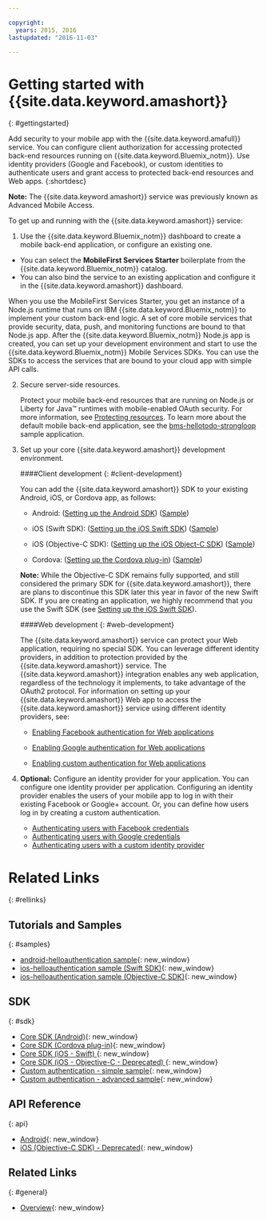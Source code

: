```yaml
---

copyright:
  years: 2015, 2016
lastupdated: "2016-11-03"

---
```


# Getting started with {{site.data.keyword.amashort}}
{: #gettingstarted}

Add security to your mobile app with the {{site.data.keyword.amafull}} service. You can configure client authorization for accessing protected back-end resources running on {{site.data.keyword.Bluemix_notm}}. Use identity providers (Google and Facebook), or custom identities to authenticate users and grant access to protected back-end resources and Web apps.
{:shortdesc}

**Note:** The {{site.data.keyword.amashort}} service was previously known as Advanced Mobile Access.


To get up and running with the {{site.data.keyword.amashort}} service:

1. Use the {{site.data.keyword.Bluemix_notm}}  dashboard to create a mobile back-end application, or configure an existing one.
  - You can select the **MobileFirst Services Starter** boilerplate from the {{site.data.keyword.Bluemix_notm}} catalog.
  - You can also bind the service to an existing application and configure it in the {{site.data.keyword.amashort}} dashboard.

   When you use the MobileFirst Services Starter, you get an instance of a Node.js runtime that runs on IBM {{site.data.keyword.Bluemix_notm}} to implement your custom back-end logic. A set of core mobile services that provide security, data, push, and monitoring functions are bound to that Node.js app. After the {{site.data.keyword.Bluemix_notm}} Node.js app is created, you can set up your development environment and start to use the {{site.data.keyword.Bluemix_notm}} Mobile Services SDKs. You can use the SDKs to access the services that are bound to your cloud app with simple API calls.

2. Secure server-side resources.

   Protect your mobile back-end resources that are running on Node.js or Liberty for Java&trade; runtimes with mobile-enabled OAuth security. For more information, see [Protecting resources](protecting-resources.html).
   To learn more about the default mobile back-end application, see the [bms-hellotodo-strongloop](https://github.com/ibm-bluemix-mobile-services/bms-hellotodo-strongloop) sample application.

3. Set up your core {{site.data.keyword.amashort}} development environment.

	####Client development
   {: #client-development}

	You can add the {{site.data.keyword.amashort}} SDK to your existing Android, iOS, or Cordova app, as follows:
   * Android: ([Setting up the Android SDK](getting-started-android.html)) ([Sample](https://github.com/ibm-bluemix-mobile-services/bms-samples-android-helloauthentication))

   * iOS (Swift SDK): ([Setting up the iOS Swift SDK](getting-started-ios-swift-sdk.html))
      ([Sample](https://github.com/ibm-bluemix-mobile-services/bms-samples-swift-helloauthentication))

   * iOS (Objective-C SDK): ([Setting up the iOS Object-C SDK](getting-started-ios.html)) ([Sample](https://github.com/ibm-bluemix-mobile-services/bms-samples-ios-helloauthentication))

   * Cordova: ([Setting up the Cordova plug-in](getting-started-cordova.html)) ([Sample](https://github.com/ibm-bluemix-mobile-services/bms-samples-cordova-helloauthentication))

   **Note:**  While the Objective-C SDK remains fully supported, and still considered the primary SDK for {{site.data.keyword.amashort}}, there are plans to discontinue this SDK later this year in favor of the new Swift SDK. If you are creating an application, we highly recommend that you use the Swift SDK (see [Setting up the iOS Swift SDK](getting-started-ios-swift-sdk.html)).

	####Web development
   {: #web-development}

   The {{site.data.keyword.amashort}} service can protect your Web application, requiring no special SDK. You can leverage different identity providers, in addition to protection provided by the {{site.data.keyword.amashort}} service. The {{site.data.keyword.amashort}} integration enables any web application, regardless of the technology it implements, to take advantage of the OAuth2 protocol. For information on setting up your {{site.data.keyword.amashort}} Web app to access the {{site.data.keyword.amashort}} service using different identity providers, see:

    * [Enabling Facebook authentication for Web applications](facebook-auth-web.html)

    * [Enabling Google authentication for Web applications](google-auth-web.html)

    * [Enabling custom authentication for Web applications](custom-auth-web.html)

4. **Optional:** Configure an identity provider for your application. You can configure one identity provider per application. Configuring an identity provider enables the users of your mobile app to log in with their existing Facebook or Google+ account. Or, you can define how users log in by creating a custom authentication.
   * [Authenticating users with Facebook credentials](facebook-auth-overview.html)
   * [Authenticating users with Google credentials](google-auth-overview.html)
   * [Authenticating users with a custom identity provider](custom-auth.html)


# Related Links
{: #rellinks}

## Tutorials and Samples
{: #samples}
* [android-helloauthentication sample](https://github.com/ibm-bluemix-mobile-services/bms-samples-android-helloauthentication){: new_window}
* [ios-helloauthentication sample (Swift SDK)](https://github.com/ibm-bluemix-mobile-services/bms-samples-swift-helloauthentication){: new_window}
* [ios-helloauthentication sample (Objective-C SDK)](https://github.com/ibm-bluemix-mobile-services/bms-samples-ios-helloauthentication){: new_window}

## SDK
{: #sdk}
* [Core SDK (Android)](https://github.com/ibm-bluemix-mobile-services/bms-clientsdk-android-core){: new_window}
* [Core SDK (Cordova plug-in)](https://github.com/ibm-bluemix-mobile-services/bms-clientsdk-cordova-plugin-core){: new_window}
* [Core SDK (iOS - Swift) ](https://github.com/ibm-bluemix-mobile-services/bms-clientsdk-swift-core){: new_window}
* [Core SDK (iOS - Objective-C - Deprecated) ](https://hub.jazz.net/git/bluemixmobilesdk/imf-ios-sdk/archive?revstr=master){: new_window}
* [Custom authentication - simple sample](https://github.com/ibm-bluemix-mobile-services/bms-mca-custom-identity-provider-sample){: new_window}
* [Custom authentication - advanced sample](https://github.com/ibm-bluemix-mobile-services/bms-mca-custom-identity-provider-with-user-management){: new_window}

## API Reference
{: api}
* [Android](https://console.{DomainName}/docs/api/content/api/mobilefirst/android/core-api-doc/overview-summary.html){: new_window}
* [iOS (Objective-C SDK) - Deprecated](https://console.{DomainName}/docs/api/content/api/mobilefirst/ios/IMFCore_api-doc/html/index.html){: new_window}


## Related Links
{: #general}
* [Overview](overview.html){: new_window}
